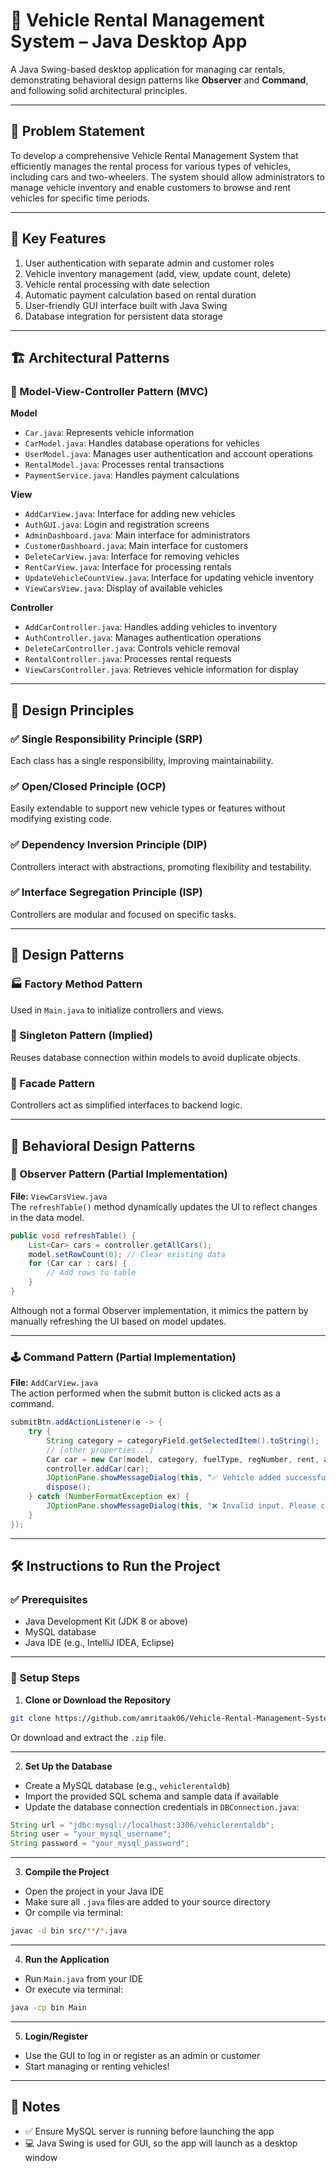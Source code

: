 # 🚗 Vehicle Rental Management System – Java Desktop App

A Java Swing-based desktop application for managing car rentals, demonstrating behavioral design patterns like **Observer** and **Command**, and following solid architectural principles.

---

## 📌 Problem Statement
To develop a comprehensive Vehicle Rental Management System that efficiently manages the rental process for various types of vehicles, including cars and two-wheelers. The system should allow administrators to manage vehicle inventory and enable customers to browse and rent vehicles for specific time periods.

---

## 🌟 Key Features
1. User authentication with separate admin and customer roles  
2. Vehicle inventory management (add, view, update count, delete)  
3. Vehicle rental processing with date selection  
4. Automatic payment calculation based on rental duration  
5. User-friendly GUI interface built with Java Swing  
6. Database integration for persistent data storage  

---

## 🏗️ Architectural Patterns

### 🎯 Model-View-Controller Pattern (MVC)

**Model**
- `Car.java`: Represents vehicle information  
- `CarModel.java`: Handles database operations for vehicles  
- `UserModel.java`: Manages user authentication and account operations  
- `RentalModel.java`: Processes rental transactions  
- `PaymentService.java`: Handles payment calculations  

**View**
- `AddCarView.java`: Interface for adding new vehicles  
- `AuthGUI.java`: Login and registration screens  
- `AdminDashboard.java`: Main interface for administrators  
- `CustomerDashboard.java`: Main interface for customers  
- `DeleteCarView.java`: Interface for removing vehicles  
- `RentCarView.java`: Interface for processing rentals  
- `UpdateVehicleCountView.java`: Interface for updating vehicle inventory  
- `ViewCarsView.java`: Display of available vehicles  

**Controller**
- `AddCarController.java`: Handles adding vehicles to inventory  
- `AuthController.java`: Manages authentication operations  
- `DeleteCarController.java`: Controls vehicle removal  
- `RentalController.java`: Processes rental requests  
- `ViewCarsController.java`: Retrieves vehicle information for display  

---

## 🧱 Design Principles

### ✅ Single Responsibility Principle (SRP)
Each class has a single responsibility, improving maintainability.

### ✅ Open/Closed Principle (OCP)
Easily extendable to support new vehicle types or features without modifying existing code.

### ✅ Dependency Inversion Principle (DIP)
Controllers interact with abstractions, promoting flexibility and testability.

### ✅ Interface Segregation Principle (ISP)
Controllers are modular and focused on specific tasks.

---

## 🧩 Design Patterns

### 🏭 Factory Method Pattern
Used in `Main.java` to initialize controllers and views.

### 🧍 Singleton Pattern (Implied)
Reuses database connection within models to avoid duplicate objects.

### 🧰 Facade Pattern
Controllers act as simplified interfaces to backend logic.

---

## 🧠 Behavioral Design Patterns

### 🔁 Observer Pattern (Partial Implementation)  
**File:** `ViewCarsView.java`  
The `refreshTable()` method dynamically updates the UI to reflect changes in the data model.

```java
public void refreshTable() {
    List<Car> cars = controller.getAllCars();
    model.setRowCount(0); // Clear existing data
    for (Car car : cars) {
        // Add rows to table
    }
}
```

Although not a formal Observer implementation, it mimics the pattern by manually refreshing the UI based on model updates.

---

### 🕹️ Command Pattern (Partial Implementation)  
**File:** `AddCarView.java`  
The action performed when the submit button is clicked acts as a command.

```java
submitBtn.addActionListener(e -> {
    try {
        String category = categoryField.getSelectedItem().toString();
        // [other properties...]
        Car car = new Car(model, category, fuelType, regNumber, rent, available, brand.isEmpty());
        controller.addCar(car);
        JOptionPane.showMessageDialog(this, "✅ Vehicle added successfully!");
        dispose();
    } catch (NumberFormatException ex) {
        JOptionPane.showMessageDialog(this, "❌ Invalid input. Please check numeric fields.");
    }
});
```

---

## 🛠️ Instructions to Run the Project

### ✅ Prerequisites
- Java Development Kit (JDK 8 or above)  
- MySQL database  
- Java IDE (e.g., IntelliJ IDEA, Eclipse)

---

### 🔧 Setup Steps

1. **Clone or Download the Repository**
```bash
git clone https://github.com/amritaak06/Vehicle-Rental-Management-System.git
```
Or download and extract the `.zip` file.

---

2. **Set Up the Database**  
- Create a MySQL database (e.g., `vehiclerentaldb`)  
- Import the provided SQL schema and sample data if available  
- Update the database connection credentials in `DBConnection.java`:

```java
String url = "jdbc:mysql://localhost:3306/vehiclerentaldb";
String user = "your_mysql_username";
String password = "your_mysql_password";
```

---

3. **Compile the Project**
- Open the project in your Java IDE  
- Make sure all `.java` files are added to your source directory  
- Or compile via terminal:

```bash
javac -d bin src/**/*.java
```

---

4. **Run the Application**
- Run `Main.java` from your IDE  
- Or execute via terminal:

```bash
java -cp bin Main
```

---

5. **Login/Register**
- Use the GUI to log in or register as an admin or customer  
- Start managing or renting vehicles!

---

## 📝 Notes
- ✅ Ensure MySQL server is running before launching the app  
- 💻 Java Swing is used for GUI, so the app will launch as a desktop window  
